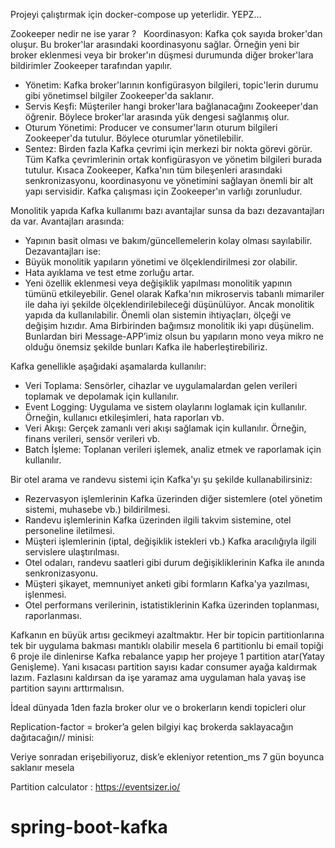 Projeyi çalıştırmak için docker-compose up yeterlidir. YEPZ…


Zookeeper nedir ne ise yarar ?        	Koordinasyon: Kafka çok sayıda broker'dan oluşur. Bu broker'lar arasındaki koordinasyonu sağlar. Örneğin yeni bir broker eklenmesi veya bir broker'ın düşmesi durumunda diğer broker'lara bildirimler Zookeeper tarafından yapılır.
* Yönetim: Kafka broker'larının konfigürasyon bilgileri, topic'lerin durumu gibi yönetimsel bilgiler Zookeeper'da saklanır.
* Servis Keşfi: Müşteriler hangi broker'lara bağlanacağını Zookeeper'dan öğrenir. Böylece broker'lar arasında yük dengesi sağlanmış olur.
* Oturum Yönetimi: Producer ve consumer'ların oturum bilgileri Zookeeper'da tutulur. Böylece oturumlar yönetilebilir.
* Sentez: Birden fazla Kafka çevrimi için merkezi bir nokta görevi görür. Tüm Kafka çevrimlerinin ortak konfigürasyon ve yönetim bilgileri burada tutulur.
  Kısaca Zookeeper, Kafka'nın tüm bileşenleri arasındaki senkronizasyonu, koordinasyonu ve yönetimini sağlayan önemli bir alt yapı servisidir. Kafka çalışması için Zookeeper'ın varlığı zorunludur.


Monolitik yapıda Kafka kullanımı bazı avantajlar sunsa da bazı dezavantajları da var.
Avantajları arasında:
* Yapının basit olması ve bakım/güncellemelerin kolay olması sayılabilir.
  Dezavantajları ise:
* Büyük monolitik yapıların yönetimi ve ölçeklendirilmesi zor olabilir.
* Hata ayıklama ve test etme zorluğu artar.
* Yeni özellik eklenmesi veya değişiklik yapılması monolitik yapının tümünü etkileyebilir.
  Genel olarak Kafka'nın mikroservis tabanlı mimariler ile daha iyi şekilde ölçeklendirilebileceği düşünülüyor. Ancak monolitik yapıda da kullanılabilir. Önemli olan sistemin ihtiyaçları, ölçeği ve değişim hızıdır. Ama Birbirinden bağımsız monolitik iki yapı düşünelim. Bunlardan biri Message-APP’imiz olsun bu  yapıların mono veya mikro ne olduğu önemsiz şekilde bunları Kafka ile haberleştirebiliriz.


Kafka genellikle aşağıdaki aşamalarda kullanılır:
* Veri Toplama: Sensörler, cihazlar ve uygulamalardan gelen verileri toplamak ve depolamak için kullanılır.
* Event Logging: Uygulama ve sistem olaylarını loglamak için kullanılır. Örneğin, kullanıcı etkileşimleri, hata raporları vb.
* Veri Akışı: Gerçek zamanlı veri akışı sağlamak için kullanılır. Örneğin, finans verileri, sensör verileri vb.
* Batch İşleme: Toplanan verileri işlemek, analiz etmek ve raporlamak için kullanılır.


Bir otel arama ve randevu sistemi için Kafka'yı şu şekilde kullanabilirsiniz:
* Rezervasyon işlemlerinin Kafka üzerinden diğer sistemlere (otel yönetim sistemi, muhasebe vb.) bildirilmesi.
* Randevu işlemlerinin Kafka üzerinden ilgili takvim sistemine, otel personeline iletilmesi.
* Müşteri işlemlerinin (iptal, değişiklik istekleri vb.) Kafka aracılığıyla ilgili servislere ulaştırılması.
* Otel odaları, randevu saatleri gibi durum değişikliklerinin Kafka ile anında senkronizasyonu.
* Müşteri şikayet, memnuniyet anketi gibi formların Kafka'ya yazılması, işlenmesi.
* Otel performans verilerinin, istatistiklerinin Kafka üzerinden toplanması, raporlanması.


Kafkanın en büyük artısı gecikmeyi azaltmaktır. Her bir  topicin partitionlarına tek bir uygulama bakması mantıklı olabilir mesela 6 partitionlu bi email topiği 6 proje ile dinlenirse Kafka rebalance yapıp her projeye 1 partition atar(Yatay Genişleme). Yani kısacası partition sayısı kadar consumer ayağa kaldırmak lazım. Fazlasını kaldırsan da işe yaramaz ama uygulaman hala yavaş ise  partition sayını arttırmalısın.

İdeal dünyada 1den fazla broker olur ve o brokerların kendi topicleri olur

Replication-factor = broker’a gelen  bilgiyi kaç brokerda saklayacağın dağıtacağın// minisi:

Veriye sonradan erişebiliyoruz, disk’e ekleniyor retention_ms 7 gün boyunca saklanır mesela

Partition calculator : https://eventsizer.io/


# spring-boot-kafka
